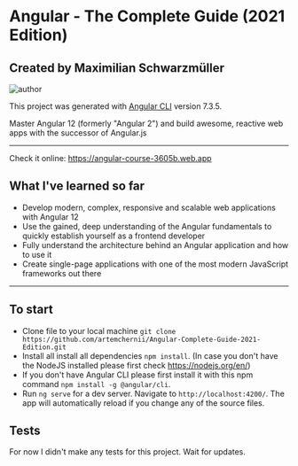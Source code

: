 # Angular - The Complete Guide (2021 Edition)

## Created by Maximilian Schwarzmüller
<img src="https://i.ibb.co/whGLvYy/Angular2021.png" alt="author">

This project was generated with [Angular CLI](https://github.com/angular/angular-cli) version 7.3.5.

Master Angular 12 (formerly "Angular 2") and build awesome, reactive web apps with the successor of Angular.js
<hr>

Check it online: https://angular-course-3605b.web.app

## What I've learned so far

<ul>
    <li>
        Develop modern, complex, responsive and scalable web applications with Angular 12
    </li>
    <li>
        Use the gained, deep understanding of the Angular fundamentals to quickly establish yourself as a frontend developer
    </li>
    <li>
        Fully understand the architecture behind an Angular application and how to use it
    </li>
    <li>
        Create single-page applications with one of the most modern JavaScript frameworks out there
    </li>
</ul>
<hr>

## To start
- Clone file to your local machine `git clone https://github.com/artemchernii/Angular-Complete-Guide-2021-Edition.git`
- Install all install all dependencies `npm install`. (In case you don't have the NodeJS installed please first check https://nodejs.org/en/)
- If you don't have Angular CLI please first install it with this npm command `npm install -g @angular/cli`.
- Run `ng serve` for a dev server. Navigate to `http://localhost:4200/`. The app will automatically reload if you change any of the source files.
## Tests
<p>
    For now I didn't make any tests for this project. Wait for updates.
</p>